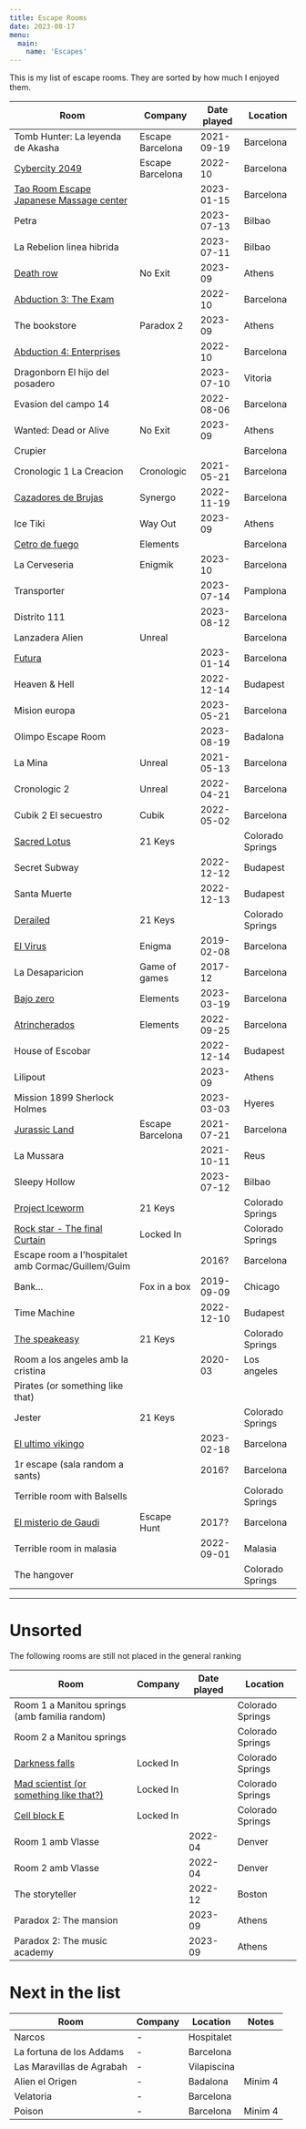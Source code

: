 ```yaml
---
title: Escape Rooms
date: 2023-08-17
menu:
  main:
    name: 'Escapes'
---
```


This is my list of escape rooms. They are sorted by how much I enjoyed them.

| Room                                                                                       | Company          | Date played | Location         |
| ------------------------------------------------------------------------------------------ | ---------------- | ----------- | ---------------- |
| Tomb Hunter: La leyenda de Akasha                                                          | Escape Barcelona | 2021-09-19  | Barcelona        |
| [Cybercity 2049](https://www.escapebarcelona.com/cybercity-2049.php)                       | Escape Barcelona | 2022-10     | Barcelona        |
| [Tao Room Escape Japanese Massage center](https://virusroomescape.com/ca/jocs/tao-catala/) |                  | 2023-01-15  | Barcelona        |
| Petra                                                                                      |                  | 2023-07-13  | Bilbao           |
| La Rebelion linea hibrida                                                                  |                  | 2023-07-11  | Bilbao           |
| [Death row](https://noexit.gr/rooms/death-row-en/)                                         | No Exit          | 2023-09     | Athens           |
| [Abduction 3: The Exam](https://www.abduction.es/badalona/abduction3)                      |                  | 2022-10     | Barcelona        |
| The bookstore                                                                              | Paradox 2        | 2023-09     | Athens           |
| [Abduction 4: Enterprises](https://www.abduction.es/badalona/abduction4)                   |                  | 2022-10     | Barcelona        |
| Dragonborn El hijo del posadero                                                            |                  | 2023-07-10  | Vitoria          |
| Evasion del campo 14                                                                       |                  | 2022-08-06  | Barcelona        |
| Wanted: Dead or Alive                                                                      | No Exit          | 2023-09     | Athens           |
| Crupier                                                                                    |                  |             | Barcelona        |
| Cronologic 1 La Creacion                                                                   | Cronologic       | 2021-05-21  | Barcelona        |
| [Cazadores de Brujas](https://www.synergoescaperoom.es/historia/index.html)                | Synergo          | 2022-11-19  | Barcelona        |
| Ice Tiki                                                                                   | Way Out          | 2023-09     | Athens           |
| [Cetro de fuego](https://www.elementsescaperoom.com/el-cetro-de-fuego/)                    | Elements         |             | Barcelona        |
| La Cerveseria                                                                              | Enigmik          | 2023-10     | Barcelona        |
| Transporter                                                                                |                  | 2023-07-14  | Pamplona         |
| Distrito 111                                                                               |                  | 2023-08-12  | Barcelona        |
| Lanzadera Alien                                                                            | Unreal           |             | Barcelona        |
| [Futura](https://futuraescape.com/)                                                        |                  | 2023-01-14  | Barcelona        |
| Heaven & Hell                                                                              |                  | 2022-12-14  | Budapest         |
| Mision europa                                                                              |                  | 2023-05-21  | Barcelona        |
| Olimpo Escape Room                                                                         |                  | 2023-08-19  | Badalona         |
| La Mina                                                                                    | Unreal           | 2021-05-13  | Barcelona        |
| Cronologic 2                                                                               | Unreal           | 2022-04-21  | Barcelona        |
| Cubik 2 El secuestro                                                                       | Cubik            | 2022-05-02  | Barcelona        |
| [Sacred Lotus](https://www.21keysescapes.com/rooms/the-sacred-lotus)                       | 21 Keys          |             | Colorado Springs |
| Secret Subway                                                                              |                  | 2022-12-12  | Budapest         |
| Santa Muerte                                                                               |                  | 2022-12-13  | Budapest         |
| [Derailed](https://www.21keysescapes.com/rooms/derailed)                                   | 21 Keys          |             | Colorado Springs |
| [El Virus](https://juegoenigma.es/es/juego-el-virus/)                                      | Enigma           | 2019-02-08  | Barcelona        |
| La Desaparicion                                                                            | Game of games    | 2017-12     | Barcelona        |
| [Bajo zero](https://www.elementsescaperoom.com/bajo-zero/)                                 | Elements         | 2023-03-19  | Barcelona        |
| [Atrincherados](https://www.elementsescaperoom.com/atrincherados/)                         | Elements         | 2022-09-25  | Barcelona        |
| House of Escobar                                                                           |                  | 2022-12-14  | Budapest         |
| Lilipout                                                                                   |                  | 2023-09     | Athens           |
| Mission 1899 Sherlock Holmes                                                               |                  | 2023-03-03  | Hyeres           |
| [Jurassic Land](https://www.escapebarcelona.com/jurassic-land.php)                         | Escape Barcelona | 2021-07-21  | Barcelona        |
| La Mussara                                                                                 |                  | 2021-10-11  | Reus             |
| Sleepy Hollow                                                                              |                  | 2023-07-12  | Bilbao           |
| [Project Iceworm](https://www.21keysescapes.com/rooms/project-iceworm)                     | 21 Keys          |             | Colorado Springs |
| [Rock star - The final Curtain](https://lockedinescapes.com/escape-rooms/)                 | Locked In        |             | Colorado Springs |
| Escape room a l'hospitalet amb Cormac/Guillem/Guim                                         |                  | 2016?       | Barcelona        |
| Bank...                                                                                    | Fox in a box     | 2019-09-09  | Chicago          |
| Time Machine                                                                               |                  | 2022-12-10  | Budapest         |
| [The speakeasy](https://www.21keysescapes.com/rooms/speakeasy)                             | 21 Keys          |             | Colorado Springs |
| Room a los angeles amb la cristina                                                         |                  | 2020-03     | Los angeles      |
| Pirates (or something like that)                                                           |                  |             |                  |
| Jester                                                                                     | 21 Keys          |             | Colorado Springs |
| [El ultimo vikingo](https://www.elementsescaperoom.com/el-ultimo-vikingo/)                 |                  | 2023-02-18  | Barcelona        |
| 1r escape (sala random a sants)                                                            |                  | 2016?       | Barcelona        |
| Terrible room with Balsells                                                                |                  |             | Colorado Springs |
| [El misterio de Gaudi](https://escapehunt.com/es/barcelona/games/el-misterio-de-gaudi/)    | Escape Hunt      | 2017?       | Barcelona        |
| Terrible room in malasia                                                                   |                  | 2022-09-01  | Malasia          |
| The hangover                                                                               |                  |             | Colorado Springs |

------

# Unsorted
The following rooms are still not placed in the general ranking

| Room                                                                                 | Company   | Date played | Location         |
| ------------------------------------------------------------------------------------ | --------- | ----------- | ---------------- |
| Room 1 a Manitou springs (amb familia random)                                        |           |             | Colorado Springs |
| Room 2 a Manitou springs                                                             |           |             | Colorado Springs |
| [Darkness falls](https://lockedinescapes.com/escape-rooms/)                          | Locked In |             | Colorado Springs |
| [Mad scientist (or something like that?)](https://lockedinescapes.com/escape-rooms/) | Locked In |             | Colorado Springs |
| [Cell block E](https://lockedinescapes.com/escape-rooms/)                            | Locked In |             | Colorado Springs |
| Room 1 amb Vlasse                                                                    |           | 2022-04     | Denver           |
| Room 2 amb Vlasse                                                                    |           | 2022-04     | Denver           |
| The storyteller                                                                      |           | 2022-12     | Boston           |
| Paradox 2: The mansion                                                               |           | 2023-09     | Athens           |
| Paradox 2: The music academy                                                         |           | 2023-09     | Athens           |



# Next in the list

| Room                      | Company | Location    | Notes   |
| ------------------------- | ------- | ----------- | ------- |
| Narcos                    | -       | Hospitalet  |         |
| La fortuna de los Addams  | -       | Barcelona   |         |
| Las Maravillas de Agrabah | -       | Vilapiscina |         |
| Alien el Origen           | -       | Badalona    | Minim 4 |
| Velatoria                 | -       | Barcelona   |         |
| Poison                    | -       | Barcelona   | Minim 4 |


